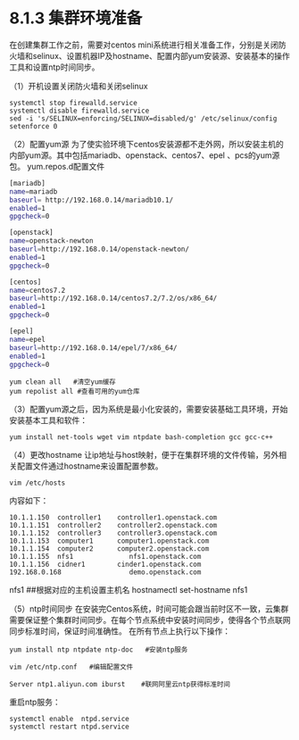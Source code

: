 # 8.1.3 集群环境准备



在创建集群工作之前，需要对centos mini系统进行相关准备工作，分别是关闭防火墙和selinux、设置机器IP及hostname、配置内部yum安装源、安装基本的操作工具和设置ntp时间同步。

（1）开机设置关闭防火墙和关闭selinux

```text
systemctl stop firewalld.service
systemctl disable firewalld.service
sed -i 's/SELINUX=enforcing/SELINUX=disabled/g' /etc/selinux/config
setenforce 0
```

（2）配置yum源 为了使实验环境下centos安装源都不走外网，所以安装主机的内部yum源。其中包括mariadb、openstack、centos7、epel 、pcs的yum源包。 yum.repos.d配置文件

```bash
[mariadb]
name=mariadb
baseurl= http://192.168.0.14/mariadb10.1/
enabled=1
gpgcheck=0

[openstack]
name=openstack-newton
baseurl=http://192.168.0.14/openstack-newton/
enabled=1
gpgcheck=0

[centos]
name=centos7.2
baseurl=http://192.168.0.14/centos7.2/7.2/os/x86_64/
enabled=1
gpgcheck=0

[epel]
name=epel
baseurl=http://192.168.0.14/epel/7/x86_64/
enabled=1
gpgcheck=0
```

```text
yum clean all   #清空yum缓存
yum repolist all #查看可用的yum仓库
```

（3）配置yum源之后，因为系统是最小化安装的，需要安装基础工具环境，开始安装基本工具和软件：

```text
yum install net-tools wget vim ntpdate bash-completion gcc gcc-c++
```

（4）更改hostname 让ip地址与host映射，便于在集群环境的文件传输，另外相关配置文件通过hostname来设置配置参数。

```text
vim /etc/hosts
```

内容如下：

```text
10.1.1.150  controller1    controller1.openstack.com
10.1.1.151  controller2    controller2.openstack.com
10.1.1.152  controller3    controller3.openstack.com
10.1.1.153  computer1      computer1.openstack.com
10.1.1.154  computer2      computer2.openstack.com
10.1.1.155  nfs1              nfs1.openstack.com
10.1.1.156  cidner1        cinder1.openstack.com
192.168.0.168                 demo.openstack.com
```

nfs1 \#\#根据对应的主机设置主机名 hostnamectl set-hostname nfs1

（5）ntp时间同步 在安装完Centos系统，时间可能会跟当前时区不一致，云集群需要保证整个集群时间同步。在每个节点系统中安装时间同步，使得各个节点联网同步标准时间，保证时间准确性。 在所有节点上执行以下操作：

```text
yum install ntp ntpdate ntp-doc   #安装ntp服务

vim /etc/ntp.conf   #编辑配置文件

Server ntp1.aliyun.com iburst    #联网阿里云ntp获得标准时间
```

重启ntp服务：

```text
systemctl enable  ntpd.service   
systemctl restart ntpd.service
```

